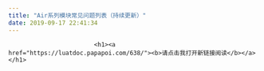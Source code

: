 ```yaml
---
title: "Air系列模块常见问题列表（持续更新）"
date: 2019-09-17 22:41:34
---
```




                            <h1><a href="https://luatdoc.papapoi.com/638/"><b>请点击我打开新链接阅读</b></a></h1>


